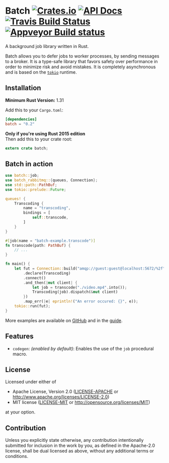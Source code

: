 # Batch [![Crates.io][crates-badge]][crates-url] [![API Docs][docs-badge]][docs-url] [![Travis Build Status][travis-badge]][travis-url] [![Appveyor Build status][appveyor-badge]][appveyor-url]

[crates-badge]: https://img.shields.io/crates/v/batch.svg
[crates-url]: https://crates.io/crates/batch
[docs-badge]: https://docs.rs/batch/badge.svg?version=0.1
[docs-url]: https://docs.rs/batch/0.1
[travis-badge]: https://travis-ci.org/kureuil/batch-rs.svg?branch=master
[travis-url]: https://travis-ci.org/kureuil/batch-rs
[appveyor-badge]: https://ci.appveyor.com/api/projects/status/p8390hfhs1ndmrv9/branch/master?svg=true
[appveyor-url]: https://ci.appveyor.com/project/kureuil/batch-rs/branch/master

A background job library written in Rust.

Batch allows you to defer jobs to worker processes, by sending messages to a broker. It is a type-safe library that favors safety over performance in order to minimize risk and avoid mistakes. It is completely asynchronous and is based on the [`tokio`] runtime.

[`tokio`]: https://crates.io/crates/tokio

## Installation

**Minimum Rust Version:** 1.31

Add this to your `Cargo.toml`:

```toml
[dependencies]
batch = "0.2"
```

**Only if you're using Rust 2015 edition**  
Then add this to your crate root:

```rust
extern crate batch;
```

## Batch in action

```rust
use batch::job;
use batch_rabbitmq::{queues, Connection};
use std::path::PathBuf;
use tokio::prelude::Future;

queues! {
    Transcoding {
        name = "transcoding",
        bindings = [
            self::transcode,
        ]
    }
}

#[job(name = "batch-example.transcode")]
fn transcode(path: PathBuf) {
    // ...
}

fn main() {
    let fut = Connection::build("amqp://guest:guest@localhost:5672/%2f")
        .declare(Transcoding)
        .connect()
        .and_then(|mut client| {
            let job = transcode("./video.mp4".into());
            Transcoding(job).dispatch(&mut client)
        })
        .map_err(|e| eprintln!("An error occured: {}", e));
    tokio::run(fut);
}
```

More examples are available on [GitHub][gh-examples] and in the [guide][user-guide].

[gh-examples]: https://github.com/kureuil/batch-rs/tree/master/batch/examples
[user-guide]: https://kureuil.github.io/batch-rs/

## Features

* `codegen`: *(enabled by default)*: Enables the use of the `job` procedural macro.

## License

Licensed under either of

 * Apache License, Version 2.0
   ([LICENSE-APACHE](LICENSE-APACHE) or http://www.apache.org/licenses/LICENSE-2.0)
 * MIT license
   ([LICENSE-MIT](LICENSE-MIT) or http://opensource.org/licenses/MIT)

at your option.

## Contribution

Unless you explicitly state otherwise, any contribution intentionally submitted for inclusion in the work by you, as defined in the Apache-2.0 license, shall be dual licensed as above, without any additional terms or conditions.
